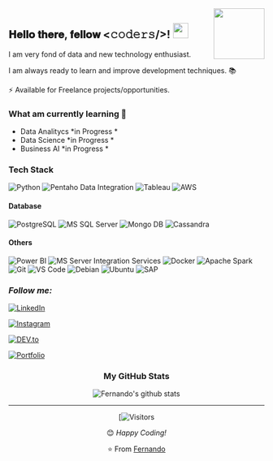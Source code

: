 <img align="right" src="https://user-images.githubusercontent.com/64983541/88350826-af349200-cd2a-11ea-9ee0-225018e7f2dc.gif" width="100px" />

<div align="left">
 
<h2> 𝐇𝐞𝐥𝐥𝐨 𝐭𝐡𝐞𝐫𝐞, 𝐟𝐞𝐥𝐥𝐨𝐰 <𝚌𝚘𝚍𝚎𝚛𝚜/>! <img src="https://user-images.githubusercontent.com/64983541/88351458-caa09c80-cd2c-11ea-8285-71b77dcd96eb.gif" width="30px"></h2> 

I am very fond of data and new technology enthusiast. <BR>
 
I am always ready to learn and improve development techniques. :books: <BR>
 

⚡  Available for Freelance projects/opportunities.



###  What am currently learning 📖
 
- Data Analitycs  *in Progress *
- Data Science  *in Progress *
- Business AI *in Progress *



</div> 

  
  


<div align="left" >

### Tech Stack
![Python](https://img.shields.io/badge/-Python-F9CD07?style=plastic&logo=python&logoColor=0C43AB)
![Pentaho Data Integration](https://img.shields.io/badge/-Pentaho%20DI-ffffff?style=plastic&logo=houdini&logoColor=D20000)
![Tableau](https://img.shields.io/badge/-Tableau-FEFEFE?style=plastic&logo=tableau&logoColor=0C43AB)
![AWS](https://img.shields.io/badge/-AWS-232F3E?style=plastic&logo=amazonaws&logoColor=FF8307)



#### Database
![PostgreSQL](https://img.shields.io/badge/-PostgreSQL-ffffff?style=plastic&logo=postgresql)
![MS SQL Server](http://img.shields.io/badge/-MS%20SQL%20Server-2C62D0?style=plastic&logo=microsoft-sql-server&logoColor=ffffff)
![Mongo DB](http://img.shields.io/badge/-Mongo%20DB-684531?style=plastic&logo=Mongodb)
![Cassandra](http://img.shields.io/badge/-Cassandra-595858?style=plastic&logo=Apache%20Cassandra)

#### Others
![Power BI](https://img.shields.io/badge/-Power&BI-F2C811?style=plastic&logo=Power-BI&logoColor=0C43AB)
![MS Server Integration Services](https://img.shields.io/badge/-MS%20SIS-CC2927?style=plastic&logo=microsoft-sql-server&logoColor=ffffff)
![Docker](https://img.shields.io/badge/-Docker-black?style=plastic&logo=docker)
![Apache Spark](http://img.shields.io/badge/-Apache%20Spark-525252?style=plastic&logo=Apache%20Spark)
![Git](https://img.shields.io/badge/-Git-%23F05032?style=plastic&logo=git&logoColor=%23ffffff)
![VS Code](http://img.shields.io/badge/-VS%20Code-007ACC?style=plastic&logo=visual-studio-code&logoColor=ffffff)
![Debian](http://img.shields.io/badge/-Debian-A81D33?style=plastic&logo=debian&logoColor=ffffff)
![Ubuntu](http://img.shields.io/badge/-Ubuntu-000000?style=plastic&logo=ubuntu&logoColor=D45B11)
![SAP](https://img.shields.io/badge/-SAP-1A4EB8?style=plastic&logo=SAP&logoColor=ffffff)


</div> 

<div align="left" width="50">
 
### <i>Follow me:</i><br>

<a href="https://www.linkedin.com/in/fernando-cardoso-23245146" target="_blank"><img src="https://img.shields.io/badge/LinkedIn-%230077B5.svg?style=social&logo=linkedin&logoColor=blue" alt="LinkedIn"></a><p>
<a href="https://www.instagram.com/fernandozoomp" target="_blank"><img src="https://img.shields.io/badge/Instagram-%23EB012B.svg?style=social&logo=instagram&logoColor=23EB012B" alt="Instagram"></a><p>
<a href="https://dev.to/fernandozoomp" target="_blank"><img src="https://img.shields.io/badge/DEV-%230A0A0A.svg?style=social&logo=DEV.to&logoColor=230A0A0A" alt="DEV.to"></a><p>
<a href="https://fernandozoomp.github.io/" target="_blank"><img src="https://img.shields.io/badge/Portfolio-%23B68E1D.svg?style=social&logo=canonical&logoColor=23B68E1D" alt="Portfolio"></a><p>
</div>

<div align="center">

### My GitHub Stats

![Fernando's github stats](https://github-readme-stats.vercel.app/api?username=fernandozoomp&show_icons=true&title_color=fff&icon_color=79ff97&text_color=9f9f9f&bg_color=151515)


</div>

<div align="center" width="50">



</div>


<div align="center" width="50">
 
 
 ---
 


[![Visitors](https://visitor-badge.glitch.me/badge?page_id=fernandozoomp.fernandozoomp&left_color=green&right_color=blue)

</div>



<div align="center" width="50">
 
  😊 *Happy Coding!* 

⭐ From [Fernando](https://github.com/fernandozoomp) 

</div> 



